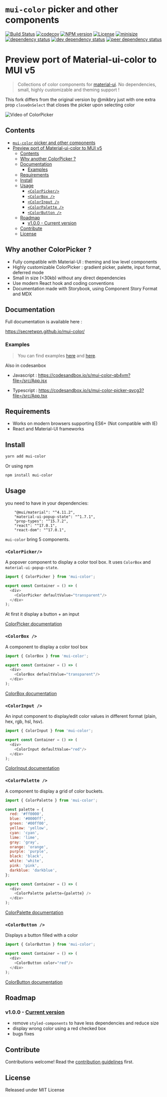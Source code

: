 # `mui-color` picker and other components

[![Build Status][action-image]][action-url]
[![codecov][codecov-image]][codecov-url]
[![NPM version][npm-image]][npm-url]
[![License][license-image]][license-url]
[![minisize][min-image]][min-url]
[![dependency status][deps-svg]][deps-url]
[![dev dependency status][dev-deps-svg]][dev-deps-url]
[![peer dependency status][peer-deps-svg]][peer-deps-url]

[action-image]: https://github.com/secretwpn/mui-color/workflows/Build%20and%20Deploy/badge.svg
[action-url]: https://secretwpn.github.io/mui-color/
[codecov-image]: https://codecov.io/gh/secretwpn/mui-color/branch/master/graph/badge.svg?token=K4P0vnM5fh
[codecov-url]: https://codecov.io/gh/secretwpn/mui-color
[npm-image]: https://img.shields.io/npm/v/mui-color.svg
[npm-url]: https://npmjs.org/package/mui-color
[license-image]: https://img.shields.io/github/license/secretwpn/mui-color
[License-url]:https://github.com/secretwpn/mui-color/blob/master/LICENSE
[min-image]:https://badgen.net/bundlephobia/min/mui-color
[min-url]:https://bundlephobia.com/result?p=mui-color
[deps-svg]: https://david-dm.org/secretwpn/mui-color.svg
[deps-url]: https://david-dm.org/secretwpn/mui-color
[dev-deps-svg]: https://david-dm.org/secretwpn/mui-color/dev-status.svg
[dev-deps-url]: https://david-dm.org/secretwpn/mui-color#info=devDependencies
[peer-deps-svg]: https://david-dm.org/secretwpn/mui-color/peer-status.svg
[peer-deps-url]: https://david-dm.org/secretwpn/mui-color#info=peerDependencies


# Preview port of Material-ui-color to MUI v5

> Collections of color components for [material-ui](https://github.com/mui-org/material-ui). No dependencies, small, highly customizable and theming support !

This fork differs from the original version by @mikbry just with one extra prop `closeOnSelect` that closes the picker upon selecting color

![Video of ColorPicker](./images/muicc-v0-2.webp)

## Contents

- [`mui-color` picker and other components](#mui-color-picker-and-other-components)
- [Preview port of Material-ui-color to MUI v5](#preview-port-of-material-ui-color-to-mui-v5)
  - [Contents](#contents)
  - [Why another ColorPicker ?](#why-another-colorpicker-)
  - [Documentation](#documentation)
    - [Examples](#examples)
  - [Requirements](#requirements)
  - [Install](#install)
  - [Usage](#usage)
    - [`<ColorPicker/>`](#colorpicker)
    - [`<ColorBox />`](#colorbox-)
    - [`<ColorInput />`](#colorinput-)
    - [`<ColorPalette />`](#colorpalette-)
    - [`<ColorButton />`](#colorbutton-)
  - [Roadmap](#roadmap)
    - [v1.0.0 - Current version](#v100---current-version)
  - [Contribute](#contribute)
  - [License](#license)

## Why another ColorPicker ?

- Fully compatible with Material-UI : theming and low level components
- Highly customizable ColorPicker : gradient picker, palette, input format, deferred mode
-  Small in size (<30kb) without any direct dependencies
- Use modern React hook and coding conventions
- Documentation made with Storybook, using Component Story Format and MDX

## Documentation

Full documentation is available here :

https://secretwpn.github.io/mui-color/

### Examples 

> You can find examples [here](EXAMPLES.md) and [here](/examples).

Also in codesanbox

- Javascript : https://codesandbox.io/s/mui-color-qb4vm?file=/src/App.jsx

- Typescript : https://codesandbox.io/s/mui-color-picker-qvcg3?file=/src/App.tsx


## Requirements
- Works on modern browsers supporting ES6+ (Not compatible with IE)
- React and Material-UI frameworks

## Install

```bash
yarn add mui-color
```

Or using npm
```bash
npm install mui-color
```

## Usage

you need to have in your dependencies:

```
    "@mui/material": "^4.11.2",
    "material-ui-popup-state": "^1.7.1",
    "prop-types": "^15.7.2",
    "react": "^17.0.1",
    "react-dom": "^17.0.1",
```

`mui-color` bring 5 components.

### `<ColorPicker/>`

A popover component to display a color tool box. It uses `ColorBox` and `material-ui-popup-state`.

```javascript
import { ColorPicker } from 'mui-color';

export const Container = () => (
  <div>
    <ColorPicker defaultValue="transparent"/>
  </div>
);
```

At first it display a button + an input

[ColorPicker documentation](https://secretwpn.github.io/mui-color/?path=/story/components-colorpicker--basic)

### `<ColorBox />`

A component to display a color tool box
```javascript
import { ColorBox } from 'mui-color';

export const Container = () => (
  <div>
    <ColorBox defaultValue="transparent"/>
  </div>
);
```

[ColorBox documentation](https://secretwpn.github.io/mui-color/?path=/story/components-colorbox--basic)

### `<ColorInput />`

An input component to display/edit color values in different format (plain, hex, rgb, hsl, hsv).

```javascript
import { ColorInput } from 'mui-color';

export const Container = () => (
  <div>
    <ColorInput defaultValue="red"/>
  </div>
);
```

[ColorInput documentation](https://secretwpn.github.io/mui-color/?path=/story/components-colorinput--basic)

### `<ColorPalette />`

A component to display a grid of color buckets.

```javascript
import { ColorPalette } from 'mui-color';

const palette = {
  red: '#ff0000',
  blue: '#0000ff',
  green: '#00ff00',
  yellow: 'yellow',
  cyan: 'cyan',
  lime: 'lime',
  gray: 'gray',
  orange: 'orange',
  purple: 'purple',
  black: 'black',
  white: 'white',
  pink: 'pink',
  darkblue: 'darkblue',
};

export const Container = () => (
  <div>
    <ColorPalette palette={palette} />
  </div>
);
```

[ColorPalette documentation](https://secretwpn.github.io/mui-color/?path=/story/components-colorpalette--basic)

### `<ColorButton />`

Displays a button filled with a color

```javascript
import { ColorButton } from 'mui-color';

export const Container = () => (
  <div>
    <ColorButton color="red"/>
  </div>
);
```

[ColorButton documentation](https://secretwpn.github.io/mui-color/?path=/story/components-colorbutton--basic)

## Roadmap

### v1.0.0 - [Current version](https://github.com/secretwpn/mui-color/releases/tag/v1.0.0)
- remove `styled-components` to have less dependencies and reduce size
- display wrong color using a red checked box
- bugs fixes

## Contribute

Contributions welcome! Read the [contribution guidelines](CONTRIBUTING.md) first.


## License

Released under MIT License
